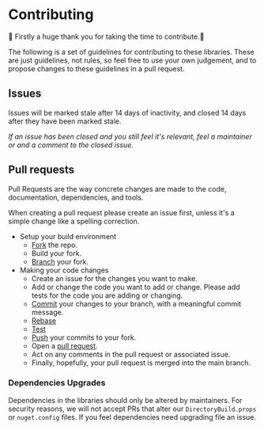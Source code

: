 ﻿# Contributing

🎉 Firstly a huge thank you for taking the time to contribute.🎉

The following is a set of guidelines for contributing to these libraries.
These are just guidelines, not rules, so feel free to use your own judgement, and to propose changes to these guidelines in a pull request.

## Issues

Issues will be marked stale after 14 days of inactivity, and closed 14 days after they have been marked stale.

_If an issue has been closed and you still feel it's relevant, feel a maintainer or and a comment to the closed issue._

## Pull requests

Pull Requests are the way concrete changes are made to the code, documentation, dependencies, and tools.

When creating a pull request please create an issue first, unless it's a simple change like a spelling correction.

* Setup your build environment
  * [Fork](https://docs.github.com/en/pull-requests/collaborating-with-pull-requests/working-with-forks/about-forks) the repo.
  * Build your fork.
  * [Branch](https://docs.github.com/en/pull-requests/collaborating-with-pull-requests/proposing-changes-to-your-work-with-pull-requests/about-branches) your fork.
* Making your code changes
  * Create an issue for the changes you want to make.
  * Add or change the code you want to add or change. Please add tests for the code you are adding or changing.
  * [Commit](https://docs.github.com/en/pull-requests/committing-changes-to-your-project/creating-and-editing-commits/about-commits)
    your changes to your branch, with a meaningful commit message.
  * [Rebase](https://docs.github.com/en/get-started/using-git/about-git-rebase)
  * [Test](https://learn.microsoft.com/en-us/dotnet/core/tools/dotnet-test)
  * [Push](https://docs.github.com/en/get-started/using-git/pushing-commits-to-a-remote-repository) your commits to your fork.
  * Open a [pull request](https://docs.github.com/en/pull-requests/collaborating-with-pull-requests/proposing-changes-to-your-work-with-pull-requests/about-pull-requests).
  * Act on any comments in the pull request or associated issue.
  * Finally, hopefully, your pull request is merged into the main branch.

### Dependencies Upgrades

Dependencies in the libraries should only be altered by maintainers.
For security reasons, we will not accept PRs that alter our `DirectoryBuild.props` or `nuget.config` files.
If you feel dependencies need upgrading file an issue.

